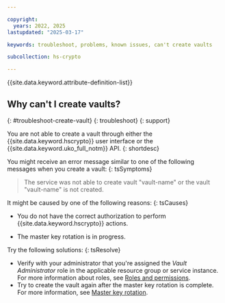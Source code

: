 ```yaml
---

copyright:
  years: 2022, 2025
lastupdated: "2025-03-17"

keywords: troubleshoot, problems, known issues, can't create vaults

subcollection: hs-crypto

---
```


{{site.data.keyword.attribute-definition-list}}



## Why can't I create vaults?
{: #troubleshoot-create-vault}
{: troubleshoot}
{: support}

You are not able to create a vault through either the {{site.data.keyword.hscrypto}} user interface or the {{site.data.keyword.uko_full_notm}} API.
{: shortdesc}

You might receive an error message similar to one of the following messages when you create a vault:
{: tsSymptoms}

>  The service was not able to create vault "vault-name" or the vault "vault-name" is not created.

It might be caused by one of the following reasons:
{: tsCauses}

* You do not have the correct authorization to perform {{site.data.keyword.hscrypto}} actions.

* The master key rotation is in progress. 

Try the following solutions: 
{: tsResolve}

* Verify with your administrator that you're assigned the _Vault Administrator_ role in the applicable resource group or service instance. For more information about roles, see [Roles and permissions](/docs/hs-crypto?topic=hs-crypto-uko-manage-access#uko-service-access-roles).
* Try to create the vault again after the master key rotation is complete. For more information, see [Master key rotation](/docs/hs-crypto?topic=hs-crypto-uko-master-key-rotation-intro).
